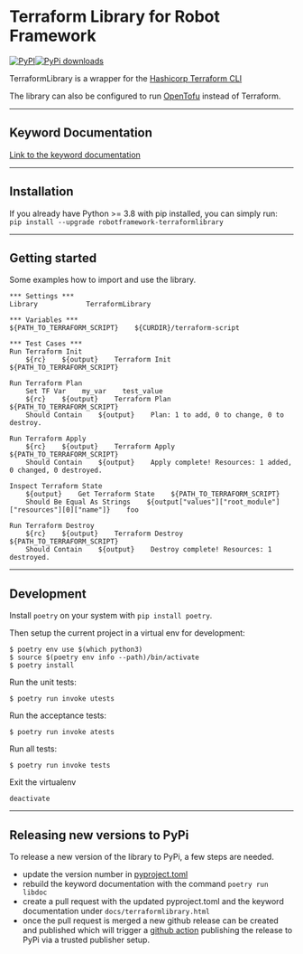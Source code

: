 # Terraform Library for Robot Framework
[![PyPI](https://img.shields.io/pypi/v/robotframework-terraformlibrary)](https://pypi.org/project/robotframework-terraformlibrary/)[![PyPi downloads](https://img.shields.io/pypi/dm/robotframework-terraformlibrary.svg)](https://pypi.python.org/pypi/robotframework-terraformlibrary)

TerraformLibrary is a wrapper for the [Hashicorp Terraform CLI](https://developer.hashicorp.com/terraform/cli)

The library can also be configured to run [OpenTofu](https://opentofu.org/) instead of Terraform.

---
## Keyword Documentation
[Link to the keyword documentation](https://nilsty.github.io/robotframework-terraformlibrary/terraformlibrary.html)

---
## Installation
If you already have Python >= 3.8 with pip installed, you can simply run:  
`pip install --upgrade robotframework-terraformlibrary`

---
## Getting started
Some examples how to import and use the library.

``` robotframework
*** Settings ***
Library            TerraformLibrary

*** Variables ***
${PATH_TO_TERRAFORM_SCRIPT}    ${CURDIR}/terraform-script

*** Test Cases ***
Run Terraform Init
    ${rc}    ${output}    Terraform Init    ${PATH_TO_TERRAFORM_SCRIPT}

Run Terraform Plan
    Set TF Var    my_var    test_value
    ${rc}    ${output}    Terraform Plan    ${PATH_TO_TERRAFORM_SCRIPT}
    Should Contain    ${output}    Plan: 1 to add, 0 to change, 0 to destroy.

Run Terraform Apply
    ${rc}    ${output}    Terraform Apply    ${PATH_TO_TERRAFORM_SCRIPT}
    Should Contain    ${output}    Apply complete! Resources: 1 added, 0 changed, 0 destroyed.

Inspect Terraform State
    ${output}    Get Terraform State    ${PATH_TO_TERRAFORM_SCRIPT}
    Should Be Equal As Strings    ${output["values"]["root_module"]["resources"][0]["name"]}    foo

Run Terraform Destroy
    ${rc}    ${output}    Terraform Destroy    ${PATH_TO_TERRAFORM_SCRIPT}
    Should Contain    ${output}    Destroy complete! Resources: 1 destroyed.
```

---
## Development

Install `poetry` on your system with `pip install poetry`.

Then setup the current project in a virtual env for development:

```
$ poetry env use $(which python3)
$ source $(poetry env info --path)/bin/activate
$ poetry install
```

Run the unit tests:

```
$ poetry run invoke utests
```

Run the acceptance tests:

```
$ poetry run invoke atests
```

Run all tests:

```
$ poetry run invoke tests
```

Exit the virtualenv

```
deactivate
```
---
## Releasing new versions to PyPi

To release a new version of the library to PyPi, a few steps are needed.
- update the version number in [pyproject.toml](pyproject.toml)
- rebuild the keyword documentation with the command `poetry run libdoc`
- create a pull request with the updated pyproject.toml and the keyword documentation under `docs/terraformlibrary.html`
- once the pull request is merged a new github release can be created and published which will trigger a [github action](.github/workflows/publish.yml) publishing the release to PyPi via a trusted publisher setup.
